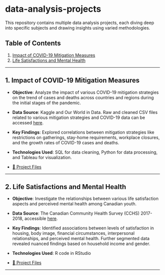 # data-analysis-projects


This repository contains multiple data analysis projects, each diving deep into specific subjects and drawing insights using varied methodologies.

## Table of Contents
1. [Impact of COVID-19 Mitigation Measures](#1-impact-of-covid-19-mitigation-measures)
2. [Life Satisfactions and Mental Health](#2-life-satisfactions-and-mental-health)

--- 

## 1. Impact of COVID-19 Mitigation Measures

- **Objective**: Analyze the impact of various COVID-19 mitigation strategies on the trend of cases and deaths across countries and regions during the initial stages of the pandemic.
  
- **Data Source**: Kaggle and Our World in Data. Raw and cleaned CSV files related to various mitigation strategies and COVID-19 data can be accessed [here](https://drive.google.com/drive/folders/1Vy46-p5e1UwxxGeiAEJUmGANAziTDBZU?usp=sharing).
  
- **Key Findings**: Explored correlations between mitigation strategies like restrictions on gatherings, stay-home requirements, workplace closures, and the growth rates of COVID-19 cases and deaths.
  
- **Technologies Used**: SQL for data cleaning, Python for data processing, and Tableau for visualization.

- [📁 Project Files](https://github.com/abdur-im/data-analysis-projects/tree/main/Covid_Mitigation_Measures)

---

## 2. Life Satisfactions and Mental Health

- **Objective**: Investigate the relationships between various life satisfaction aspects and perceived mental health among Canadian youth.
  
- **Data Source**: The Canadian Community Health Survey (CCHS) 2017-2018, accessible [here](https://github.com/abdur-im/data-analysis-projects/blob/main/Life_Satisfactions_and_Mental_Health/CCHS.csv).
  
- **Key Findings**: Identified associations between levels of satisfaction in housing, body image, financial circumstances, interpersonal relationships, and perceived mental health. Further segmented data revealed nuanced findings based on household income and gender.
  
- **Technologies Used**: R code in RStudio

- [📁 Project Files](https://github.com/abdur-im/data-analysis-projects/tree/main/Life_Satisfactions_and_Mental_Health)

---

